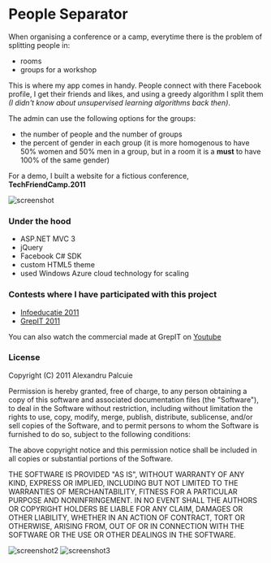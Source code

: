 # People Separator
When organising a conference or a camp, everytime there is the problem of splitting people in:

* rooms
* groups for a workshop

This is where my app comes in handy. People connect with there Facebook profile, I get their friends and likes, and using a greedy algorithm I split them _(I didn't know about unsupervised learning algorithms back then)_.

The admin can use the following options for the groups:

* the number of people and the number of groups
* the percent of gender in each group (it is more homogenous to have 50% women and 50% men in a group, but in a room it is a **must** to have 100% of the same gender)

For a demo, I built a website for a fictious conference, **TechFriendCamp.2011**

![screenshot](https://github.com/palcu/People-Separator/raw/master/screenshots/s1.png)

### Under the hood
* ASP.NET MVC 3
* jQuery
* Facebook C# SDK
* custom HTML5 theme
* used Windows Azure cloud technology for scaling

### Contests where I have participated with this project
* [Infoeducatie 2011](http://infoeducatie.ro/participanti.php?what=1249)
* [GrepIT 2011](http://www.grepit.info/proiecte/people-separator/)

You can also watch the commercial made at GrepIT on [Youtube](http://www.youtube.com/watch?v=SFQSUAIHYQI)

### License

Copyright (C) 2011 Alexandru Palcuie

Permission is hereby granted, free of charge, to any person obtaining a copy of
this software and associated documentation files (the "Software"), to deal in
the Software without restriction, including without limitation the rights to
use, copy, modify, merge, publish, distribute, sublicense, and/or sell copies
of the Software, and to permit persons to whom the Software is furnished to do
so, subject to the following conditions:

The above copyright notice and this permission notice shall be included in all
copies or substantial portions of the Software.

THE SOFTWARE IS PROVIDED "AS IS", WITHOUT WARRANTY OF ANY KIND, EXPRESS OR
IMPLIED, INCLUDING BUT NOT LIMITED TO THE WARRANTIES OF MERCHANTABILITY,
FITNESS FOR A PARTICULAR PURPOSE AND NONINFRINGEMENT. IN NO EVENT SHALL THE
AUTHORS OR COPYRIGHT HOLDERS BE LIABLE FOR ANY CLAIM, DAMAGES OR OTHER
LIABILITY, WHETHER IN AN ACTION OF CONTRACT, TORT OR OTHERWISE, ARISING FROM,
OUT OF OR IN CONNECTION WITH THE SOFTWARE OR THE USE OR OTHER DEALINGS IN THE
SOFTWARE.

![screenshot2](https://github.com/palcu/People-Separator/raw/master/screenshots/s2.png)
![screenshot3](https://github.com/palcu/People-Separator/raw/master/screenshots/s3.png)
